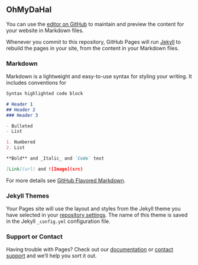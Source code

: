 ## OhMyDaHal

You can use the [editor on GitHub][1] to maintain and preview the content for your website in Markdown files.

Whenever you commit to this repository, GitHub Pages will run [Jekyll][2] to rebuild the pages in your site, from the content in your Markdown files.

### Markdown

Markdown is a lightweight and easy-to-use syntax for styling your writing. It includes conventions for

```markdown
Syntax highlighted code block

# Header 1
## Header 2
### Header 3

- Bulleted
- List

1. Numbered
2. List

**Bold** and _Italic_ and `Code` text

[Link](url) and ![Image](src)
```

For more details see [GitHub Flavored Markdown][3].

### Jekyll Themes

Your Pages site will use the layout and styles from the Jekyll theme you have selected in your [repository settings][4]. The name of this theme is saved in the Jekyll `_config.yml` configuration file.

### Support or Contact

Having trouble with Pages? Check out our [documentation][5] or [contact support][6] and we’ll help you sort it out.

[1]:	https://github.com/DavidHalbani/1x1/edit/gh-pages/index.md
[2]:	https://jekyllrb.com/
[3]:	https://guides.github.com/features/mastering-markdown/
[4]:	https://github.com/DavidHalbani/1x1/settings
[5]:	https://docs.github.com/categories/github-pages-basics/
[6]:	https://support.github.com/contact